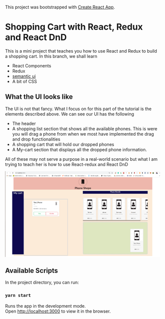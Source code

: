 This project was bootstrapped with [Create React App](https://github.com/facebook/create-react-app).

# Shopping Cart with React, Redux and React DnD
This is a mini project that teaches you how to use React and Redux to build a shopping cart. In this branch, we shall learn
- React Components
- Redux
- [semantic ui](https://react.semantic-ui.com/)
- A bit of CSS

## What the UI looks like
The UI is not that fancy. What I focus on for this part of the tutorial is the elements described above. 
We can see our UI has the following
- The header
- A shopping list section that shows all the available phones. This is were you will drag a phone from when we most have implemented the drag and drop functionalities
- A shopping cart that will hold our dropped phones  
- A My-cart section that displays all the dropped phone information.

All of these may not serve a purpose in a real-world scenario but what I am trying to teach her is how to use React-redux and React DnD

![](./public/images/defaultPage.png)

## Available Scripts

In the project directory, you can run:

### `yarn start`

Runs the app in the development mode.<br />
Open [http://localhost:3000](http://localhost:3000) to view it in the browser.

